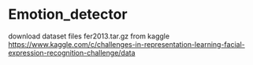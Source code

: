 # Emotion_detector

download dataset files fer2013.tar.gz from kaggle
https://www.kaggle.com/c/challenges-in-representation-learning-facial-expression-recognition-challenge/data
